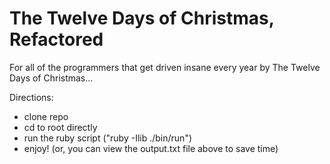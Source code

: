 # The Twelve Days of Christmas, Refactored
For all of the programmers that get driven insane every year by The Twelve Days of Christmas...

Directions:
- clone repo
- cd to root directly
- run the ruby script ("ruby -Ilib ./bin/run")
- enjoy!
(or, you can view the output.txt file above to save time)



